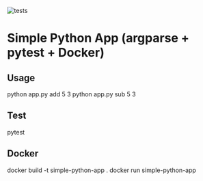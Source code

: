 ![tests](https://github.com/elena-bio/simple-app/actions/workflows/tests.yml/badge.svg)

# Simple Python App (argparse + pytest + Docker)

## Usage
python app.py add 5 3
python app.py sub 5 3

## Test
pytest

## Docker
docker build -t simple-python-app .
docker run simple-python-app



